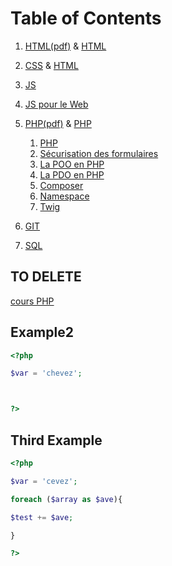 # Table of Contents

1. [HTML(pdf)](./HTML.pdf) & [HTML](./HTML.md)

2. [CSS](./CSS.pdf) & [HTML](./HTML.md)


3. [JS](./JS.pdf)

4. [JS pour le Web](./JS_WEB.pdf)

5. [PHP(pdf)](./PHP.pdf) & [PHP](./PHP.md)
    1. [PHP](./PHP.pdf)
    2. [Sécurisation des formulaires](./form.md)
    3. [La POO en PHP](./POO.md)
    4. [La PDO en PHP](./PDO.md)
    5. [Composer](./composer.md)
    6. [Namespace](./namespace.md)
    7. [Twig](./PHP_Twig.md)

7. [GIT](./GIT.pdf)

8. [SQL](./SQL.md)












## TO DELETE

[cours PHP](./PHP.pdf)



## Example2

```php
<?php

$var = 'chevez';



?>
```

## Third Example

```php
<?php

$var = 'cevez';

foreach ($array as $ave){

$test += $ave;

}

?>
```
